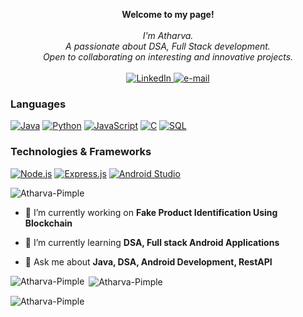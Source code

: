 <p align="center">
    <b>Welcome to my page!</b><br><br>
    <i>
        I'm Atharva.<br>
        A passionate about DSA, Full Stack development.<br>
        Open to collaborating on interesting and innovative projects.<br>
    </i><br>
    <a href="https://www.linkedin.com/in/atharva-pimple-99bbbb216">
        <img src="https://img.shields.io/badge/LinkedIn-blue?style=flat-square&logo=linkedin" alt="LinkedIn">
    </a>
    <a href="mailto:atharvapimple30@gmail.com">
        <img src="https://img.shields.io/badge/Email-blue?style=flat-square&logo=gmail&logoColor=white" alt="e-mail">
    </a>
</p>

### Languages
[![Java](https://img.shields.io/badge/Java-black?style=for-the-badge&logo=Java)](https://github.com/Atharva-Pimple)
[![Python](https://img.shields.io/badge/Python-black?style=for-the-badge&logo=Python)](https://github.com/Atharva-Pimple)
[![JavaScript](https://img.shields.io/badge/javascript-black?style=for-the-badge&logo=javascript)](https://github.com/SURAJPATIL6088)
[![C](https://img.shields.io/badge/c-black?style=for-the-badge&logo=c)](https://github.com/SURAJPATIL6088)
[![SQL](https://img.shields.io/badge/sql-black?style=for-the-badge&logo=mysql)](https://github.com/Atharva-Pimple)

### Technologies & Frameworks
[![Node.js](https://img.shields.io/badge/Node.js-black?style=for-the-badge&logo=Node.js)](https://github.com/Atharva-Pimple)
[![Express.js](https://img.shields.io/badge/Express.js-black?style=for-the-badge&logo=express.js)](https://github.com/Atharva-Pimple)
[![Android Studio](https://img.shields.io/badge/android-black?style=for-the-badge&logo=android)](https://github.com/Atharva-Pimple)

<p align="left"> <img src="https://komarev.com/ghpvc/?username=Atharva-Pimple&label=Profile%20views&color=0e75b6&style=flat" alt="Atharva-Pimple" /> </p>

- 🔭 I’m currently working on **Fake Product Identification Using Blockchain**

- 🌱 I’m currently learning **DSA, Full stack Android Applications**

- 💬 Ask me about **Java, DSA, Android Development, RestAPI**

<!--- Profile views --->

</p>

<p><img align="left" src="https://github-readme-stats.vercel.app/api/top-langs?username=Atharva-Pimple&show_icons=true&locale=en&layout=compact" alt="Atharva-Pimple" /></p>

<p>&nbsp;<img align="center" src="https://github-readme-stats.vercel.app/api?username=Atharva-Pimple&show_icons=true&locale=en" alt="Atharva-Pimple" /></p>

<p><img align="center" src="https://github-readme-streak-stats.herokuapp.com/?user=Atharva-Pimple&" alt="Atharva-Pimple" /></p>
